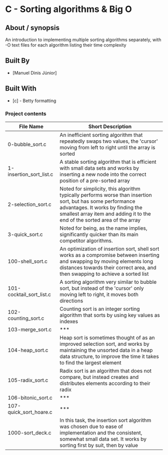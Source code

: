 # C - Sorting algorithms & Big O

## About / synopsis
An introduction to implementing multiple sorting algorithms separately, with -O text files for each algorithm listing their time complexity

## Built By

* [Manuel Dinis Júnior]

## Built With

* [c] - Betty formatting

### Project contents

| File Name | Short Description |
| --- | --- |
|0-bubble_sort.c|An inefficient sorting algorithm that repeatedly swaps two values, the 'cursor' moving from left to right until the array is sorted|
|1-insertion_sort_list.c|A stable sorting algorithm that is efficient with small data sets and works by inserting a new node into the correct position of a pre-sorted array|
|2-selection_sort.c|Noted for simplicity, this algorithm typically performs worse than insertion sort, but has some performance advantages. It works by finding the smallest array item and adding it to the end of the sorted area of the array|
|3-quick_sort.c|Noted for being, as the name implies, significantly quicker than its main competitor algorithms.|
|100-shell_sort.c|An optimization of insertion sort, shell sort works as a compromise between inserting and swapping by moving elements long distances towards their correct area, and then swapping to achieve a sorted list|
|101-cocktail_sort_list.c|A sorting algorithm very similar to bubble sort, but instead of the 'cursor' only moving left to right, it moves both directions|
|102-counting_sort.c|Counting sort is an integer sorting algorithm that sorts by using key values as indexes|
|103-merge_sort.c|***|
|104-heap_sort.c|Heap sort is sometimes thought of as an improved selection sort, and works by maintaining the unsorted data in a heap data structure, to improve the time it takes to find the largest element|
|105-radix_sort.c|Radix sort is an algorithm that does not compare, but instead creates and distributes elements according to their radix|
|106-bitonic_sort.c|***|
|107-quick_sort_hoare.c|***|
|1000-sort_deck.c|In this task, the insertion sort algorithm was chosen due to ease of implementation and the consistent, somewhat small data set. It works by sorting first by suit, then by value|

